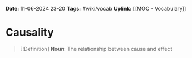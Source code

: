**Date:** 11-06-2024 23-20
**Tags:** #wiki/vocab
**Uplink:** [[MOC - Vocabulary]]

# Causality


>[!Definition]
>**Noun**: The relationship between cause and effect

